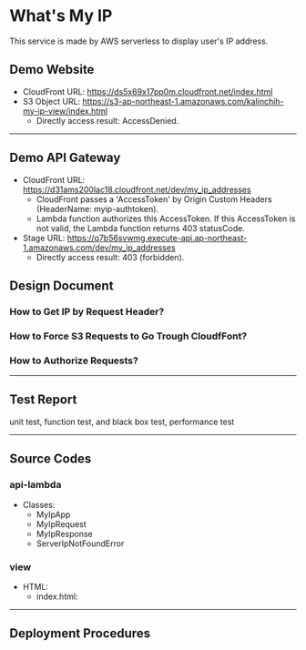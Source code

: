 # What's My IP

This service is made by AWS serverless to display user's IP address.

## Demo Website

- CloudFront URL: https://ds5x69x17pp0m.cloudfront.net/index.html
- S3 Object URL: https://s3-ap-northeast-1.amazonaws.com/kalinchih-my-ip-view/index.html
  - Directly access result: AccessDenied.

---

## Demo API Gateway

- CloudFront URL: https://d31ams200lac18.cloudfront.net/dev/my_ip_addresses
  - CloudFront passes a 'AccessToken' by Origin Custom Headers (HeaderName: myip-authtoken).
  - Lambda function authorizes this AccessToken. If this AccessToken is not valid, the Lambda function returns 403 statusCode.
- Stage URL: https://q7b56svwmg.execute-api.ap-northeast-1.amazonaws.com/dev/my_ip_addresses
  - Directly access result: 403 (forbidden).

## Design Document

### How to Get IP by Request Header?

### How to Force S3 Requests to Go Trough CloudfFont?

### How to Authorize Requests?

---

## Test Report

unit test, function test, and black box test, performance test

---

## Source Codes

### api-lambda

- Classes:
  - MyIpApp
  - MyIpRequest
  - MyIpResponse
  - ServerIpNotFoundError

### view

- HTML:
  - index.html:

---

## Deployment Procedures
